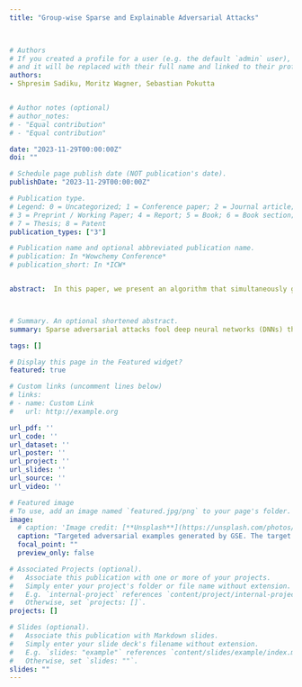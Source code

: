 ```yaml
---
title: "Group-wise Sparse and Explainable Adversarial Attacks"


  
# Authors
# If you created a profile for a user (e.g. the default `admin` user), write the username (folder name) here 
# and it will be replaced with their full name and linked to their profile.
authors:
- Shpresim Sadiku, Moritz Wagner, Sebastian Pokutta


# Author notes (optional)
# author_notes:
# - "Equal contribution"
# - "Equal contribution"

date: "2023-11-29T00:00:00Z"
doi: ""

# Schedule page publish date (NOT publication's date).
publishDate: "2023-11-29T00:00:00Z"

# Publication type.
# Legend: 0 = Uncategorized; 1 = Conference paper; 2 = Journal article;
# 3 = Preprint / Working Paper; 4 = Report; 5 = Book; 6 = Book section;
# 7 = Thesis; 8 = Patent
publication_types: ["3"]

# Publication name and optional abbreviated publication name.
# publication: In *Wowchemy Conference*
# publication_short: In *ICW*


abstract:  In this paper, we present an algorithm that simultaneously generates group-wise sparse attacks within semantically meaningful areas of an image. In each iteration, the core operation of our algorithm involves the optimization of a quasinorm adversarial loss. This optimization is achieved by employing the 1/2-quasinorm proximal operator for some iterations, a method tailored for nonconvex programming. Subsequently, the algorithm transitions to a projected Nesterov's accelerated gradient descent with 2-norm regularization applied to perturbation magnitudes. We rigorously evaluate the efficacy of our novel attack in both targeted and non-targeted attack scenarios, on CIFAR-10 and ImageNet datasets. When compared to state-of-the-art methods, our attack consistently results in a remarkable increase in group-wise sparsity, e.g., an increase of 48.12% on CIFAR-10 and 40.78% on ImageNet (average case, targeted attack), all while maintaining lower perturbation magnitudes. Notably, this performance is complemented by a significantly faster computation time and a 100% attack success rate.



# Summary. An optional shortened abstract.
summary: Sparse adversarial attacks fool deep neural networks (DNNs) through minimal pixel perturbations, typically regularized by the l_0 norm. Recent efforts have replaced this norm with a structural sparsity regularizer, such as the nuclear group norm, to craft group-wise sparse adversarial attacks. The resulting perturbations are thus explainable and hold significant practical relevance, shedding light on an even greater vulnerability of DNNs than previously anticipated. However, crafting such attacks poses an optimization challenge, as it involves computing norms for groups of pixels within a non-convex objective. In this paper, we tackle this challenge by presenting an algorithm that simultaneously generates group-wise sparse attacks within semantically meaningful areas of an image. In each iteration, the core operation of our algorithm involves the optimization of a quasinorm adversarial loss. This optimization is achieved by employing the 1/2-quasinorm proximal operator for some iterations, a method tailored for nonconvex programming. Subsequently, the algorithm transitions to a projected Nesterov's accelerated gradient descent with 2-norm regularization applied to perturbation magnitudes. We rigorously evaluate the efficacy of our novel attack in both targeted and non-targeted attack scenarios, on CIFAR-10 and ImageNet datasets. When compared to state-of-the-art methods, our attack consistently results in a remarkable increase in group-wise sparsity, e.g., an increase of 48.12% on CIFAR-10 and 40.78% on ImageNet (average case, targeted attack), all while maintaining lower perturbation magnitudes. Notably, this performance is complemented by a significantly faster computation time and a 100% attack success rate.

tags: []

# Display this page in the Featured widget?
featured: true

# Custom links (uncomment lines below)
# links:
# - name: Custom Link
#   url: http://example.org

url_pdf: ''
url_code: ''
url_dataset: ''
url_poster: ''
url_project: ''
url_slides: ''
url_source: ''
url_video: ''

# Featured image
# To use, add an image named `featured.jpg/png` to your page's folder. 
image:
  # caption: 'Image credit: [**Unsplash**](https://unsplash.com/photos/pLCdAaMFLTE)'
  caption: "Targeted adversarial examples generated by GSE. The target is airship for the first two rows, and golf cart for the last two rows. See article for details."
  focal_point: ""
  preview_only: false

# Associated Projects (optional).
#   Associate this publication with one or more of your projects.
#   Simply enter your project's folder or file name without extension.
#   E.g. `internal-project` references `content/project/internal-project/index.md`.
#   Otherwise, set `projects: []`.
projects: []

# Slides (optional).
#   Associate this publication with Markdown slides.
#   Simply enter your slide deck's filename without extension.
#   E.g. `slides: "example"` references `content/slides/example/index.md`.
#   Otherwise, set `slides: ""`.
slides: ""
---
```


